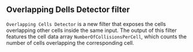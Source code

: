 ## Overlapping Dells Detector filter

`Overlapping Cells Detector` is a new filter that exposes the cells overlapping
other cells inside the same input. The output of this filter features the cell
data array `NumberOfCollisionsPerCell`, which counts the number of cells
overlapping the corresponding cell.
